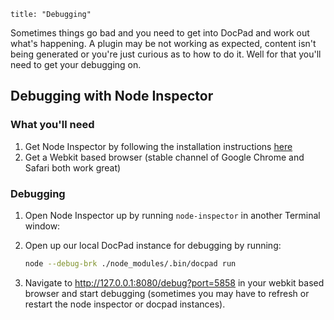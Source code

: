 ```
title: "Debugging"
```

Sometimes things go bad and you need to get into DocPad and work out what's happening. A plugin may be not working as expected, content isn't being generated or you're just curious as to how to do it. Well for that you'll need to get your debugging on.


## Debugging with Node Inspector

### What you'll need

1. Get Node Inspector by following the installation instructions [here](http://stackoverflow.com/a/16512303/130638)
2. Get a Webkit based browser (stable channel of Google Chrome and Safari both work great)

### Debugging

1. Open Node Inspector up by running `node-inspector` in another Terminal window:

1. Open up our local DocPad instance for debugging by running:

	``` bash
	node --debug-brk ./node_modules/.bin/docpad run
	```

1. Navigate to http://127.0.0.1:8080/debug?port=5858 in your webkit based browser and start debugging (sometimes you may have to refresh or restart the node inspector or docpad instances).
